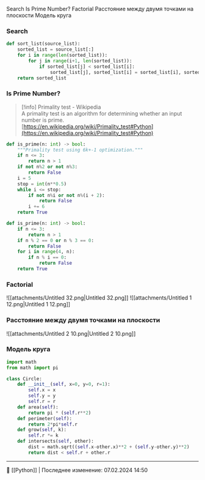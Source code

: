 Search
Is Prime Number?
Factorial
Расстояние между двумя точками на плоскости
Модель круга
### Search
```Python
def sort_list(source_list):
    sorted_list = source_list[:]
    for i in range(len(sorted_list)):
        for j in range(i+1, len(sorted_list)):
            if sorted_list[j] < sorted_list[i]:
                sorted_list[j], sorted_list[i] = sorted_list[i], sorted_list[j]
    return sorted_list
```
### Is Prime Number?

> [!info] Primality test - Wikipedia  
> A primality test is an algorithm for determining whether an input number is prime.  
> [https://en.wikipedia.org/wiki/Primality_test#Python](https://en.wikipedia.org/wiki/Primality_test#Python)  
```Python
def is_prime(n: int) -> bool:
    """Primality test using 6k+-1 optimization."""
    if n <= 3:
        return n > 1
    if not n%2 or not n%3:
        return False
    i = 5
    stop = int(n**0.5)
    while i <= stop:
        if not n%i or not n%(i + 2):
            return False
        i += 6
    return True
```
```Python
def is_prime(n: int) -> bool:
    if n <= 3:
        return n > 1
    if n % 2 == 0 or n % 3 == 0:
        return False
    for i in range(4, n):
        if n % i == 0:
            return False
    return True
```
### Factorial
![[attachments/Untitled 32.png|Untitled 32.png]]
![[attachments/Untitled 1 12.png|Untitled 1 12.png]]
### Расстояние между двумя точками на плоскости
![[attachments/Untitled 2 10.png|Untitled 2 10.png]]
### Модель круга
```Python
import math
from math import pi

class Circle:
    def __init__(self, x=0, y=0, r=1):
        self.x = x
        self.y = y
        self.r = r
    def area(self):
        return pi * (self.r**2)
    def perimeter(self):
        return 2*pi*self.r
    def grow(self, k):
        self.r *= k
    def intersects(self, other):
        dist = math.sqrt((self.x-other.x)**2 + (self.y-other.y)**2)
        return dist < self.r + other.r
```

----
📂 [[Python]] | Последнее изменение: 07.02.2024 14:50